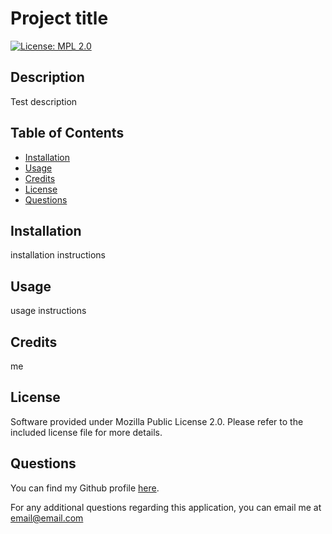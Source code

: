 # Project title

[![License: MPL 2.0](https://img.shields.io/badge/License-MPL_2.0-brightgreen.svg)](https://opensource.org/licenses/MPL-2.0)
        
## Description
Test description
        
## Table of Contents

- [Installation](#installation)
- [Usage](#usage)
- [Credits](#credits)
- [License](#license)
- [Questions](#questions)
        
## Installation
installation instructions
        

## Usage
usage instructions
        
## Credits
me
        
## License
Software provided under Mozilla Public License 2.0. Please refer to the included license file for more details.
        
## Questions
You can find my Github profile [here](https://www.github.com/AndrewRotolo).
        
For any additional questions regarding this application, you can email me at email@email.com